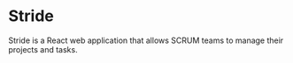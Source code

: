 # Stride

Stride is a React web application that allows SCRUM teams to manage their projects and tasks.

